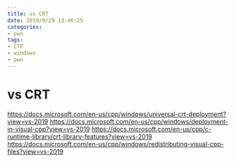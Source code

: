 ```yaml
---
title: vs CRT
date: 2019/9/29 13:46:25
categories:
- pwn
tags:
- CTF
- windows
- pwn
---
```


# vs CRT
<!-- more -->


https://docs.microsoft.com/en-us/cpp/windows/universal-crt-deployment?view=vs-2019
https://docs.microsoft.com/en-us/cpp/windows/deployment-in-visual-cpp?view=vs-2019
https://docs.microsoft.com/en-us/cpp/c-runtime-library/crt-library-features?view=vs-2019
https://docs.microsoft.com/en-us/cpp/windows/redistributing-visual-cpp-files?view=vs-2019












